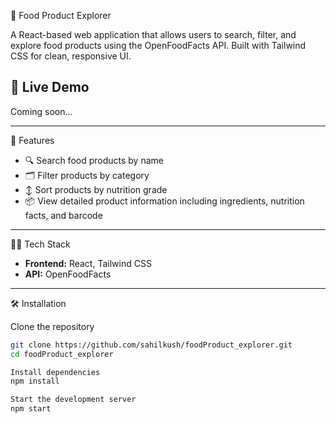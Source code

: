 🍎 Food Product Explorer

A React-based web application that allows users to search, filter, and explore food products using the OpenFoodFacts API. Built with Tailwind CSS for clean, responsive UI.


## 🔗 Live Demo

Coming soon...

-------------------------

 🚀 Features

- 🔍 Search food products by name
- 🗂️ Filter products by category
- ↕️ Sort products by nutrition grade
- 📦 View detailed product information including ingredients, nutrition facts, and barcode

-------------------------

 🧑‍💻 Tech Stack

- **Frontend:** React, Tailwind CSS
- **API:** OpenFoodFacts

-------------------------

🛠️ Installation

Clone the repository
```bash
git clone https://github.com/sahilkush/foodProduct_explorer.git
cd foodProduct_explorer

Install dependencies
npm install

Start the development server
npm start
